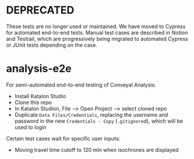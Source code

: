 # DEPRECATED
These tests are no longer used or maintained. We have moved to Cypress for automated end-to-end tests.
Manual test cases are described in Notion and Testrail, which are progressively being migrated to automated Cypress or JUnit tests depending on the case.

# analysis-e2e

For semi-automated end-to-end testing of Conveyal Analysis:
- Install Katalon Studio
- Clone this repo
- In Katalon Studion, File --> Open Project --> select cloned repo
- Duplicate `Data Files/Credentials`, replacing the username and password in the new `Credentials - Copy` (`.gitignore`d), which will be used to login

Certain test cases wait for specific user inputs:
- Moving travel time cutoff to 120 min when isochrones are displayed
